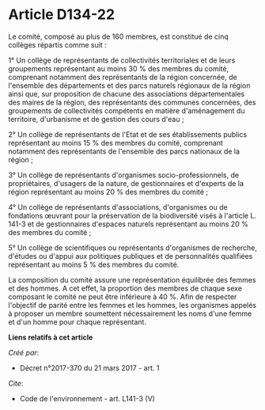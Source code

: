 # Article D134-22

Le comité, composé au plus de 160 membres, est constitué de cinq collèges répartis comme suit :

1° Un collège de représentants de collectivités territoriales et de leurs groupements représentant au moins 30 % des membres
du comité, comprenant notamment des représentants de la région concernée, de l'ensemble des départements et des parcs
naturels régionaux de la région ainsi que, sur proposition de chacune des associations départementales des maires de la
région, des représentants des communes concernées, des groupements de collectivités compétents en matière d'aménagement du
territoire, d'urbanisme et de gestion des cours d'eau ;

2° Un collège de représentants de l'Etat et de ses établissements publics représentant au moins 15 % des membres du comité,
comprenant notamment des représentants de l'ensemble des parcs nationaux de la région ;

3° Un collège de représentants d'organismes socio-professionnels, de propriétaires, d'usagers de la nature, de gestionnaires
et d'experts de la région représentant au moins 20 % des membres du comité ;

4° Un collège de représentants d'associations, d'organismes ou de fondations œuvrant pour la préservation de la biodiversité
visés à l'article L. 141-3 et de gestionnaires d'espaces naturels représentant au moins 20 % des membres du comité ;

5° Un collège de scientifiques ou représentants d'organismes de recherche, d'études ou d'appui aux politiques publiques et de
personnalités qualifiées représentant au moins 5 % des membres du comité.

La composition du comité assure une représentation équilibrée des femmes et des hommes. A cet effet, la proportion des
membres de chaque sexe composant le comité ne peut être inférieure à 40 %. Afin de respecter l'objectif de parité entre les
femmes et les hommes, les organismes appelés à proposer un membre soumettent nécessairement les noms d'une femme et d'un
homme pour chaque représentant.

**Liens relatifs à cet article**

_Créé par_:

  - Décret n°2017-370 du 21 mars 2017 - art. 1

_Cite_:

  - Code de l'environnement - art. L141-3 (V)
